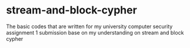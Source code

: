 # stream-and-block-cypher
The basic codes that are written for my university  computer security assignment 1 submission base on my understanding on stream and block cypher
